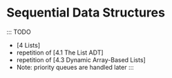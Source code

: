 
# Sequential Data Structures

::: TODO
- [4 Lists]
- repetition of [4.1 The List ADT]
- repetition of [4.3 Dynamic Array-Based Lists]
- Note: priority queues are handled later
:::
